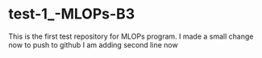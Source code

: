 # test-1_-MLOPs-B3
This is the first test repository for MLOPs program.
I made a small change now to push to github
I am adding second line now
